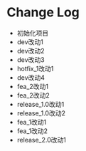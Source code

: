 Change Log
==========

 * 初始化项目
 * dev改动1
 * dev改动2
 * dev改动3
 * hotfix_1改动1
 * dev改动4
 * fea_2改动1
 * fea_2改动2
 * release_1.0改动1
 * release_1.0改动2
 * fea_1改动1
 * fea_1改动2
 * release_2.0改动1
